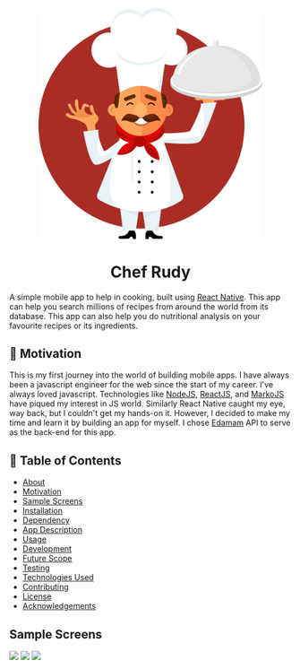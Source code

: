 <p align="center">
<img src="assets/rudy.png" alt="drawing" width="400"/>
</p>
<h1 align="center">
Chef Rudy
</h1>


A simple mobile app to help in cooking, built using [React Native](). This app can help you search millions of recipes from around the world from its database. This app  can also help you do nutritional analysis on your favourite recipes or its ingredients. 

## :slightly_smiling_face: Motivation
This is my first journey into the world of building mobile apps. I have always been a javascript engineer for the web since the start of my career. I've always loved javascript. Technologies like [NodeJS](), [ReactJS](), and [MarkoJS]() have piqued my interest in JS world. Similarly React Native caught my eye, way back, but I couldn't get my hands-on it. However, I decided to make my time and learn it by building an app for myself. I chose [Edamam]() API to serve as the back-end for this app.

## :notebook_with_decorative_cover: Table of Contents

<!--ts-->
* [About](#chef-rudy)
* [Motivation](#motivation)
* [Sample Screens](#sample-screens)
* [Installation](#installation)
* [Dependency](#dependency)
* [App Description](#app-description)
* [Usage](#usage)
* [Development](#development)
* [Future Scope](#future-scope)
* [Testing](#testing)
* [Technologies Used](#technologies-used)
* [Contributing](#contributing)
* [License](#license)
* [Acknowledgements](#acknowledgements)
<!--te-->

## Sample Screens
<img src="https://i.ibb.co/6PdHn3f/chef-rudy-1-splash.png" height=500>
<img src="https://i.ibb.co/SPTL6GL/chef-rudy-2-home.png" height=500>
<img src="https://i.ibb.co/RgMJhwS/chef-rudy-3-search.png" height=500>
